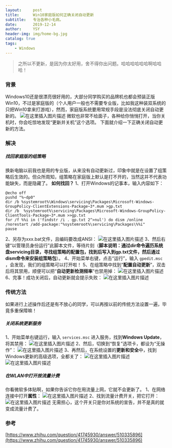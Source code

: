 ```yaml
---
layout:     post
title:      Win10家庭版如何正确关闭自动更新
subtitle:   专治各种小毛病。
date:       2019-12-14
author:     YSY
header-img: img/home-bg.jpg
catalog: true
tags:
    - Windows
---
```


> 之所以不更新，是因为你太好用，舍不得你出问题。哈哈哈哈哈哈啊哈哈哈！

### 背景
Windows10还是很漂亮很好用的，大部分同学购买的品牌机也都会预装正版Win10，不过是家庭版的（个人用户一般也不需要专业版，比如我这种装双系统的只把Win10拿来打游戏），然而，家庭版系统要用常规手段是没法彻底关闭自动更新的。
![在这里插入图片描述](https://imgconvert.csdnimg.cn/aHR0cHM6Ly90aW1nc2EuYmFpZHUuY29tL3RpbWc_aW1hZ2UmcXVhbGl0eT04MCZzaXplPWI5OTk5XzEwMDAwJnNlYz0xNTc2MzM0NzM1ODAxJmRpPTdhNTA2OWZiZGEyZWIzZjE0YzZkZGZlY2QxZDVkNzliJmltZ3R5cGU9MCZzcmM9aHR0cDovL3d3dy5wYy1mbHkuY29tL3VwbG9hZHMvYWxsaW1nLzE2MDYwNy8wWjMxMU0wM18xLmpwZw?x-oss-process=image/format,png)
微软也非常不给面子，各种给你悄悄打开，当你关机时，你会吃惊地发现“更新并关机”这个选项。
下面就介绍一下正确关闭自动更新的方法。

### 解决
##### 找回家庭版的组策略
换新电脑以前我也是用的专业版，从来没有自动更新过，印象中就是在设置了组策略后生效的。但众所周知，组策略在家庭版上默认是打不开的，当然这并不代表功能缺失，而是隐藏了。
**如何找回？**
1、打开Windows的记事本，输入内容如下：

```
@echo off
pushd "%~dp0"
dir /b %systemroot%\Windows\servicing\Packages\Microsoft-Windows-GroupPolicy-ClientExtensions-Package~3*.mum >gp.txt
dir /b  %systemroot%\servicing\Packages\Microsoft-Windows-GroupPolicy-ClientTools-Package~3*.mum >>gp.txt
for /f %%i in ('findstr /i . gp.txt 2^>nul') do dism /online /norestart /add-package:"%systemroot%\servicing\Packages\%%i"
pause
```
2、另存为xxx.bat文件，且编码要改成ANSI：
![在这里插入图片描述](https://imgconvert.csdnimg.cn/20191214200221376.png?x-oss-process=image/watermark,type_ZmFuZ3poZW5naGVpdGk,shadow_10,text_aHR0cHM6Ly9ibG9nLmNzZG4ubmV0L3lzeTk1MDgwMw==,size_16,color_FFFFFF,t_70)
3、然后右键“以管理员身份运行”此脚本文件，等待片刻（**脚本说明：通过dir命令遍历系统盘servicing目录，寻找组策略的配置包，找到后写入到gp.txt文件，然后通过dism命令来安装组策略包**）。
4、开始菜单右键，点击“运行”，输入 `gpedit.msc` ，会发现，我们的组策略可以打开啦！
5、在组策略中找到“**配置自动更新**”，双击后将其禁用，顺便可以把“**自动更新检测频率**”也禁用掉：
![在这里插入图片描述](https://imgconvert.csdnimg.cn/20191214200612183.png?x-oss-process=image/watermark,type_ZmFuZ3poZW5naGVpdGk,shadow_10,text_aHR0cHM6Ly9ibG9nLmNzZG4ubmV0L3lzeTk1MDgwMw==,size_16,color_FFFFFF,t_70)
6、完事！成功关闭后，自动更新就会提示失败：
![在这里插入图片描述](https://imgconvert.csdnimg.cn/20191214201353940.png?x-oss-process=image/watermark,type_ZmFuZ3poZW5naGVpdGk,shadow_10,text_aHR0cHM6Ly9ibG9nLmNzZG4ubmV0L3lzeTk1MDgwMw==,size_16,color_FFFFFF,t_70)

### 传统方法
如果进行上述操作后还是有不放心的同学，可以再按以前的传统方法设置一遍，毕竟多重保障嘛！
##### 关闭系统更新服务
1、开始菜单右键运行，输入 `services.msc` 进入服务，找到**Windows Update**，将其禁用：
![在这里插入图片描述](https://imgconvert.csdnimg.cn/20191214201124416.png?x-oss-process=image/watermark,type_ZmFuZ3poZW5naGVpdGk,shadow_10,text_aHR0cHM6Ly9ibG9nLmNzZG4ubmV0L3lzeTk1MDgwMw==,size_16,color_FFFFFF,t_70)
2、然后，切换到“恢复”选项卡，都设为“无操作”：
![在这里插入图片描述](https://imgconvert.csdnimg.cn/20191214201211600.png?x-oss-process=image/watermark,type_ZmFuZ3poZW5naGVpdGk,shadow_10,text_aHR0cHM6Ly9ibG9nLmNzZG4ubmV0L3lzeTk1MDgwMw==,size_16,color_FFFFFF,t_70)
3、再然后，在系统设置的**更新和安全**中，找到Windows更新的高级选项，全都关了：
![在这里插入图片描述](https://imgconvert.csdnimg.cn/20191214201452659.png?x-oss-process=image/watermark,type_ZmFuZ3poZW5naGVpdGk,shadow_10,text_aHR0cHM6Ly9ibG9nLmNzZG4ubmV0L3lzeTk1MDgwMw==,size_16,color_FFFFFF,t_70)
![在这里插入图片描述](https://imgconvert.csdnimg.cn/2019121420154740.png?x-oss-process=image/watermark,type_ZmFuZ3poZW5naGVpdGk,shadow_10,text_aHR0cHM6Ly9ibG9nLmNzZG4ubmV0L3lzeTk1MDgwMw==,size_16,color_FFFFFF,t_70)
##### 在WLAN中打开按流量计费
你看微软多体贴啊，如果你告诉它你在用流量上网，它就不会更新了。
1、在网络连接中打开**属性**：
![在这里插入图片描述](https://imgconvert.csdnimg.cn/20191214201845246.png?x-oss-process=image/watermark,type_ZmFuZ3poZW5naGVpdGk,shadow_10,text_aHR0cHM6Ly9ibG9nLmNzZG4ubmV0L3lzeTk1MDgwMw==,size_16,color_FFFFFF,t_70)
2、找到流量计费开关，把它打开：
![在这里插入图片描述](https://imgconvert.csdnimg.cn/2019121420193537.png?x-oss-process=image/watermark,type_ZmFuZ3poZW5naGVpdGk,shadow_10,text_aHR0cHM6Ly9ibG9nLmNzZG4ubmV0L3lzeTk1MDgwMw==,size_16,color_FFFFFF,t_70)
无需担心，这个开关只是你对系统的宣告，并不是真的就变成流量计费了。

### 参考
[https://www.zhihu.com/question/41745930/answer/510335896](https://www.zhihu.com/question/41745930/answer/510335896)
